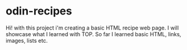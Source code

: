 # odin-recipes

Hi!
with this project i'm creating a basic HTML recipe web page.
I will showcase what I learned with TOP.
So far I learned basic HTML, links, images, lists etc.